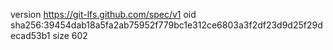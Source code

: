 version https://git-lfs.github.com/spec/v1
oid sha256:39454dab18a5fa2ab75952f779bc1e312ce6803a3f2df23d9d25f29decad53b1
size 602
